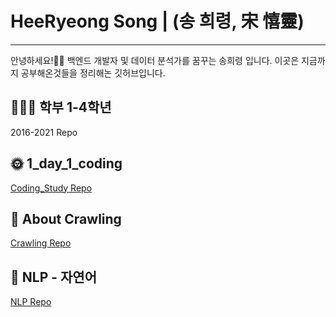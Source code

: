   # HeeRyeong Song | (송 희령, 宋 憘靈)
------------
안녕하세요!🙋🏻  백엔드 개발자 및 데이터 분석가를 꿈꾸는 송희령 입니다.
이곳은 지금까지 공부해온것들을 정리해논 깃허브입니다.

## 🧑🏻‍🎓 학부 1-4학년
2016-2021 Repo

## 🌞 1_day_1_coding
[Coding_Study Repo](https://github.com/yooatom2200/Coding_Study)

## 🔎 About Crawling
[Crawling Repo](https://github.com/yooatom2200/Crawling)

## 📖 NLP - 자연어
[NLP Repo](https://github.com/yooatom2200/NLP)

